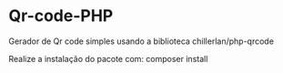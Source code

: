 # Qr-code-PHP

Gerador de Qr code simples usando a biblioteca chillerlan/php-qrcode

Realize a instalação do pacote com: composer install
